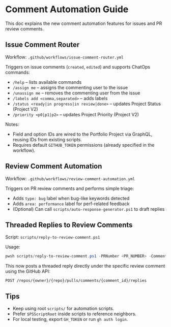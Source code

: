 # Comment Automation Guide

This doc explains the new comment automation features for issues and PR review comments.

## Issue Comment Router

Workflow: `.github/workflows/issue-comment-router.yml`

Triggers on issue comments (`created`, `edited`) and supports ChatOps commands:

- `/help` – lists available commands
- `/assign me` – assigns the commenting user to the issue
- `/unassign me` – removes the commenting user from the issue
- `/labels add <comma,separated>` – adds labels
- `/status <ready|in progress|in review|done>` – updates Project Status (Project V2)
- `/priority <p0|p1|p2>` – updates Project Priority (Project V2)

Notes:
- Field and option IDs are wired to the Portfolio Project via GraphQL, reusing IDs from existing scripts.
- Requires default `GITHUB_TOKEN` permissions (already specified in the workflow).

## Review Comment Automation

Workflow: `.github/workflows/review-comment-automation.yml`

Triggers on PR review comments and performs simple triage:

- Adds `type: bug` label when bug-like keywords detected
- Adds `area: performance` label for perf-related feedback
- (Optional) Can call `scripts/auto-response-generator.ps1` to draft replies

## Threaded Replies to Review Comments

Script: `scripts/reply-to-review-comment.ps1`

Usage:

```powershell
pwsh scripts/reply-to-review-comment.ps1 -PRNumber <PR_NUMBER> -CommentId <COMMENT_ID> -ResponseFile <PATH_TO_MD>
```

This now posts a threaded reply directly under the specific review comment using the GitHub API:

```text
POST /repos/{owner}/{repo}/pulls/comments/{comment_id}/replies
```

## Tips

- Keep using root `scripts/` for automation scripts.
- Prefer `$PSScriptRoot` inside scripts to reference neighbors.
- For local testing, export `GH_TOKEN` or run `gh auth login`.


